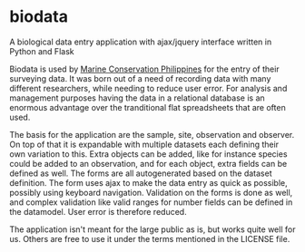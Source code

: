 # biodata
A biological data entry application with ajax/jquery interface written in Python and Flask

Biodata is used by [Marine Conservation Philippines](http://www.marineconservationphilippines.org) for the entry of their surveying data. It was born out of a need of recording data with many different researchers, while needing to reduce user error. For analysis and management purposes having the data in a relational database is an enormous advantage over the tranditional flat spreadsheets that are often used.

The basis for the application are the sample, site, observation and observer. On top of that it is expandable with multiple datasets each defining their own variation to this. Extra objects can be added, like for instance species could be added to an observation, and for each object, extra fields can be defined as well. The forms are all autogenerated based on the dataset definition. The form uses ajax to make the data entry as quick as possible, possibly using keyboard navigation.
Validation on the forms is done as well, and complex validation like valid ranges for number fields can be defined in the datamodel. User error is therefore reduced.

The application isn't meant for the large public as is, but works quite well for us. Others are free to use it under the terms mentioned in the LICENSE file.
